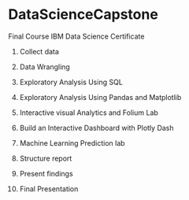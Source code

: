 # DataScienceCapstone
Final Course IBM Data Science Certificate

1. Collect data
2. Data Wrangling

3. Exploratory Analysis Using SQL
4. Exploratory Analysis Using Pandas and Matplotlib

5. Interactive visual Analytics and Folium Lab
6. Build an Interactive Dashboard with Plotly Dash

7. Machine Learning Prediction lab

8. Structure report
9. Present findings
10. Final Presentation
